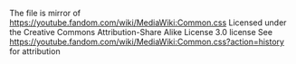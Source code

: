 The file is mirror of https://youtube.fandom.com/wiki/MediaWiki:Common.css
Licensed under the Creative Commons Attribution-Share Alike License 3.0 license
See https://youtube.fandom.com/wiki/MediaWiki:Common.css?action=history for attribution
